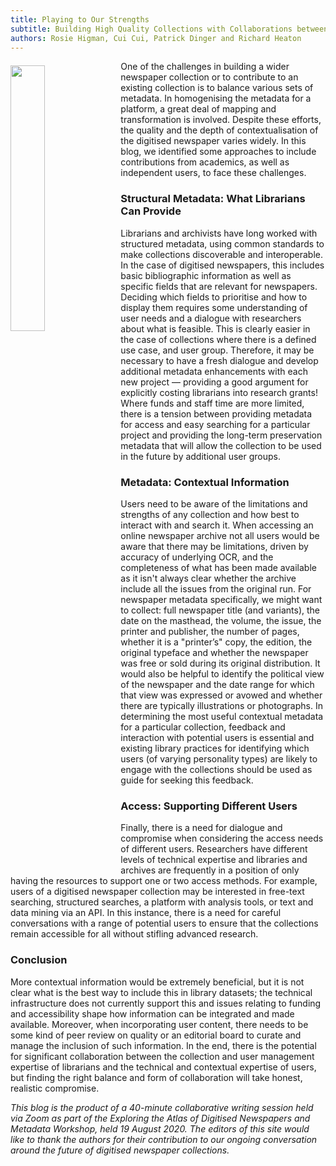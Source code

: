 ```yaml
---
title: Playing to Our Strengths
subtitle: Building High Quality Collections with Collaborations between Researchers and Librarians
authors: Rosie Higman, Cui Cui, Patrick Dinger and Richard Heaton
---
```

 
<img src="https://cdn.pixabay.com/photo/2020/01/06/11/09/cyber-4745109_960_720.png" style="float: left; padding: 7px 10px 0px 0px;" width="33%"> One of the challenges in building a wider newspaper collection or to contribute to an existing collection is to balance various sets of metadata. 
In homogenising the metadata for a platform, a great deal of mapping and transformation is involved. Despite these efforts, the quality and the depth 
of contextualisation of the digitised newspaper varies widely. In this blog, we identified some approaches to include contributions from academics, as 
well as independent users, to face these challenges.  


### Structural Metadata: What Librarians Can Provide
Librarians and archivists have long worked with structured metadata, using common standards to make collections discoverable and interoperable. In the 
case of digitised newspapers, this includes basic bibliographic information as well as specific fields that are relevant for newspapers. Deciding which 
fields to prioritise and how to display them requires some understanding of user needs and a dialogue with researchers about what is feasible. This is 
clearly easier in the case of collections where there is a defined use case, and user group. Therefore, it may be necessary to have a fresh dialogue 
and develop additional metadata enhancements with each new project — providing a good argument for explicitly costing librarians into research grants! 
Where funds and staff time are more limited, there is a tension between providing metadata for access and easy searching for a particular project and 
providing the long-term preservation metadata that will allow the collection to be used in the future by additional user groups.
 
### Metadata: Contextual Information
Users need to be aware of the limitations and strengths of any collection and how best to interact with and search it. When accessing an online newspaper 
archive not all users would be aware that there may be limitations, driven by accuracy of underlying OCR, and the completeness of what has been made 
available as it isn't always clear whether the archive include all the issues from the original run. For newspaper metadata specifically, we might want 
to collect: full newspaper title (and variants), the date on the masthead, the volume, the issue, the printer and publisher, the number of pages, whether 
it is a "printer’s" copy, the edition, the original typeface and whether the newspaper was free or sold during its original distribution.  It would also 
be helpful to identify the political view of the newspaper and the date range for which that view was expressed or avowed and whether there are typically 
illustrations or photographs. In determining the most useful contextual metadata for a particular collection, feedback and interaction with potential users 
is essential and existing library practices for identifying which users (of varying personality types) are likely to engage with the collections should 
be used as guide for seeking this feedback.
 
### Access: Supporting Different Users
Finally, there is a need for dialogue and compromise when considering the access needs of different users. Researchers have different levels of technical
expertise and libraries and archives are frequently in a position of only having the resources to support one or two access methods. For example, users of
a digitised newspaper collection may be interested in free-text searching, structured searches, a platform with analysis tools, or text and data mining via
an API. In this instance, there is a need for careful conversations with a range of potential users to ensure that the collections remain accessible for all
without stifling advanced research. 
 
### Conclusion
More contextual information would be extremely beneficial, but it is not clear what is the best way to include this in library datasets; the technical 
infrastructure does not currently support this and issues relating to funding and accessibility shape how information can be integrated and made available.
Moreover, when incorporating user content, there needs to be some kind of peer review on quality or an editorial board to curate and manage the inclusion 
of such information. In the end, there is the potential for significant collaboration between the collection and user management expertise of librarians 
and the technical and contextual expertise of users, but finding the right balance and form of collaboration will take honest, realistic compromise.

*This blog is the product of a 40-minute collaborative writing session held via Zoom as part of the Exploring the Atlas of Digitised Newspapers and Metadata Workshop, held 19 August 2020. The editors of this site would like to thank the authors for their contribution to our ongoing conversation around the future of digitised newspaper collections.*
